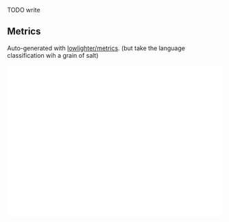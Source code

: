 TODO write

Metrics
-------

Auto-generated with [lowlighter/metrics](https://github.com/lowlighter/metrics).
(but take the language classification wih a grain of salt)

<picture>
  <img src="/github-metrics.svg" alt="Metrics">
</picture>
